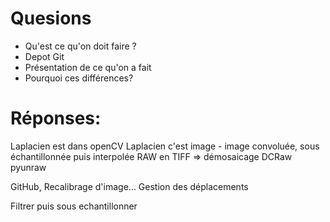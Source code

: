 # Quesions

- Qu'est ce qu'on doit faire ?
- Depot Git
- Présentation de ce qu'on a fait
- Pourquoi ces différences?

# Réponses:

Laplacien est dans openCV
Laplacien c'est image - image convoluée, sous échantillonnée puis interpolée
RAW en TIFF => démosaicage
DCRaw
pyunraw

GitHub,
Recalibrage d'image...
Gestion des déplacements

Filtrer puis sous echantillonner
